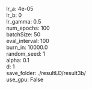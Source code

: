 lr_a: 4e-05  
lr_b: 0  
lr_gamma: 0.5  
num_epochs: 100  
batchSize: 50  
eval_interval: 100  
burn_in: 10000.0  
random_seed: 1  
alpha: 0.1  
d: 1  
save_folder: ./resultLD/result3b/  
use_gpu: False  
